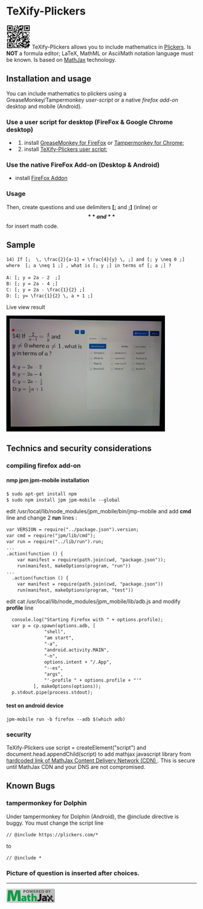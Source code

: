 # TeXify-Plickers
<img src="LOGO.png" width="64"> TeXify-Plickers allows you to include mathematics in [Plickers](https://plickers.com). Is **NOT** a formula editor; LaTeX, MathML or AsciiMath notation language must be known. Is based on [MathJax](https://www.mathjax.org/) technology.

## Installation and usage

You can include mathematics to plickers using a GreaseMonkey/Tampermonkey _user-script_ or a native _firefox add-on_ desktop and mobile (Android).

### Use a user script for desktop (FireFox & Google Chrome desktop)

* 1) install [GreaseMonkey for FireFox](https://addons.mozilla.org/fr/firefox/addon/greasemonkey/) or [Tampermonkey for Chrome](https://chrome.google.com/webstore/detail/tampermonkey/dhdgffkkebhmkfjojejmpbldmpobfkfo);
* 2) install [TeXify-Plickers user script](https://raw.githubusercontent.com/obook/TeXify-Plickers/master/user-script/TeXify-Plickers.user.js);

### Use the native FireFox Add-on (Desktop & Android)

* install [FireFox Addon](https://github.com/obook/TeXify-Plickers/blob/master/texifyplickers-0.0.9-an+fx.xpi?raw=true)

### Usage

Then, create questions and use delimiters **[;** and **;]** (inline) or **$$** and **$$** for insert math code.

## Sample
```
14) If [;  \, \frac{2}{a-1} = \frac{4}{y} \, ;] and [; y \neq 0 ;] where  [; a \neq 1 ;] , what is [; y ;] in terms of [; a ;] ?

A: [; y = 2a - 2  ;]
B: [; y = 2a - 4 ;]
C: [; y = 2a - \frac{1}{2} ;]
D: [; y= \frac{1}{2} \, a + 1 ;]
```

Live view result

<img src="screen-view.png" width="420">

## Technics and security considerations

### compiling firefox add-on

#### nmp jpm jpm-mobile installation
```
$ sudo apt-get install npm
$ sudo npm install jpm jpm-mobile --global
```
edit /usr/local/lib/node\_modules/jpm\_mobile/bin/jmp-mobile and add **cmd** line and change 2 **run** lines :
```
var VERSION = require("../package.json").version;
var cmd = require("jpm/lib/cmd");
var run = require("../lib/run").run;
...
.action(function () {
    var manifest = require(path.join(cwd, "package.json"));
    run(manifest, makeOptions(program, "run"))
...
  .action(function () {
    var manifest = require(path.join(cwd, "package.json"))
    run(manifest, makeOptions(program, "test"))
```
edit cat /usr/local/lib/node\_modules/jpm\_mobile/lib/adb.js and modify **profile** line

```
  console.log("Starting Firefox with " + options.profile);
  var p = cp.spawn(options.adb, [
              "shell",
              "am start",
              "-a",
              "android.activity.MAIN",
              "-n",
              options.intent + "/.App",
              "--es",
              "args",
              "'-profile " + options.profile + "'"
          ], makeOptions(options));
  p.stdout.pipe(process.stdout);
```

#### test on android device
```
jpm-mobile run -b firefox --adb $(which adb)
```

### security
TeXify-Plickers use script = createElement("script") and document.head.appendChild(script) to add mathjax javascript library from [hardcoded link of MathJax Content Delivery Network (CDN) ](https://cdn.mathjax.org/mathjax/latest/MathJax.js?config=TeX-MML-AM_CHTML). This is secure until MathJax CDN and your DNS are not compromised.

## Known Bugs

### tampermonkey for Dolphin

Under tampermonkey for Dolphin (Android), the @include directive is buggy. You must change the script line

```
// @include https://plickers.com/*
```
to

```
// @include *
```

### Picture of question is inserted after choices.

*************************************************************************************************************
<img src="badge.gif" width="128">

